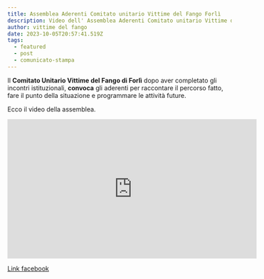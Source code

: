 ```yaml
---
title: Assemblea Aderenti Comitato unitario Vittime del Fango Forlì
description: Video dell' Assemblea Aderenti Comitato unitario Vittime del Fango Forlì
author: vittime del fango
date: 2023-10-05T20:57:41.519Z
tags:
  - featured
  - post
  - comunicato-stampa
---
```

Il **Comitato Unitario Vittime del Fango di Forlì** dopo aver completato gli incontri istituzionali, **convoca** gli aderenti per raccontare il percorso fatto, fare il punto della situazione e programmare le attività future.

Ecco il video della assemblea.

<iframe src="https://www.facebook.com/plugins/video.php?height=314&href=https%3A%2F%2Fwww.facebook.com%2Fvittimedelfango%2Fvideos%2F2085696045101262%2F&show_text=false&width=560&t=0" width="560" height="314" style="border:none;overflow:hidden" scrolling="no" frameborder="0" allowfullscreen="true" allow="autoplay; clipboard-write; encrypted-media; picture-in-picture; web-share" allowFullScreen="true"></iframe>

[Link facebook](https://fb.watch/nuTlKTCqbh/)